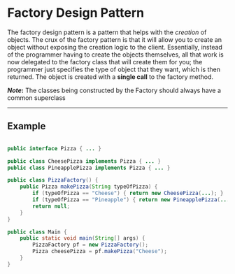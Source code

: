 # Factory Design Pattern

The factory design pattern is a pattern that helps with the *creation* of objects.
The crux of the factory pattern is that it will allow you to create an object without exposing the creation logic to the client. Essentially, instead of the programmer having to create the objects themselves, all that work is now delegated to the factory class that will create them for you; the programmer just specifies the type of object that they want, which is then returned. The object is created with a __single call__ to the factory method.

__*Note*:__ The classes being constructed by the Factory should always have a common superclass

---

## Example

``` Java

public interface Pizza { ... }

public class CheesePizza implements Pizza { ... }
public class PineapplePizza implements Pizza { ... }

public class PizzaFactory() {
    public Pizza makePizza(String typeOfPizza) {
        if (typeOfPizza == "Cheese") { return new CheesePizza(...); }
        if (typeOfPizza == "Pineapple") { return new PineapplePizza(...); }
        return null;
    }
}

public class Main {
    public static void main(String[] args) {
        PizzaFactory pf = new PizzaFactory();
        Pizza cheesePizza = pf.makePizza("Cheese");
    }
}
    
```
